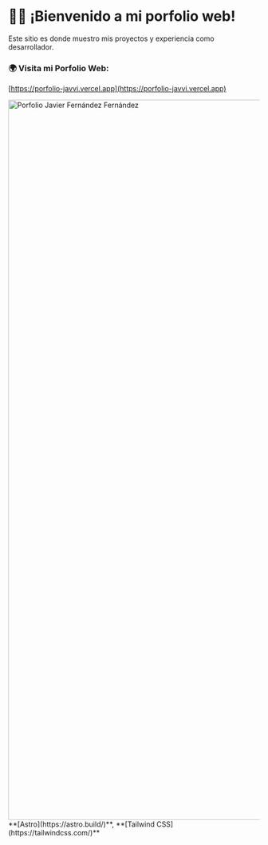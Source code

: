 # 👋🏻 ¡Bienvenido a mi porfolio web! 

Este sitio es donde muestro mis proyectos y experiencia como desarrollador. 

### 🌍 Visita mi Porfolio Web:
[https://porfolio-javvi.vercel.app](https://porfolio-javvi.vercel.app)

<img width="1920" height="1440" alt="Porfolio Javier Fernández Fernández" src="https://github.com/user-attachments/assets/1512719c-e8e5-4b51-be94-a9d3e1c1b943" />
**[Astro](https://astro.build/)**, **[Tailwind CSS](https://tailwindcss.com/)**
